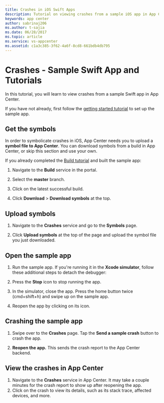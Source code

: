 ```yaml
---
title: Crashes in iOS Swift Apps
description: Tutorial on viewing crashes from a sample iOS app in App Center
keywords: app center
author: sabrinaj206
ms.author: t-sajia
ms.date: 06/28/2017
ms.topic: article
ms.service: vs-appcenter
ms.assetid: c1a3c385-3f62-4a6f-8cd8-661bdb4db795
---
```


# Crashes - Sample Swift App and Tutorials

In this tutorial, you will learn to view crashes from a sample Swift app in App Center.

If you have not already, first follow the [getting started tutorial](getting-started.md) to set up the sample app.

## Get the symbols
In order to symbolicate crashes in iOS, App Center needs you to upload a **symbol file to App Center**. You can download symbols from a build in App Center, or skip this section and use your own.

If you already completed the [Build tutorial](build.md) and built the sample app:
1. Navigate to the **Build** service in the portal.

2. Select the **master** branch.

3. Click on the latest successful build.

4. Click **Download** > **Download symbols** at the top.

## Upload symbols
1. Navigate to the **Crashes** service and go to the **Symbols** page.

2. Click **Upload symbols** at the top of the page and upload the symbol file you just downloaded.

## Open the sample app
1. Run the sample app. If you're running it in the **Xcode simulator**, follow these additional steps to detach the debugger:

2. Press the **Stop** icon to stop running the app.

3. In the simulator, close the app. Press the home button twice (cmd+shift+h) and swipe up on the sample app.

4. Reopen the app by clicking on its icon.  

## Crashing the sample app
1. Swipe over to the **Crashes** page. Tap the **Send a sample crash** button to crash the app.

2. **Reopen the app.** This sends the crash report to the App Center backend.  

## View the crashes in App Center
1. Navigate to the **Crashes** service in App Center. It may take a couple minutes for the crash report to show up after reopening the app.
2. Click on the crash to view its details, such as its stack trace, affected devices, and more.

